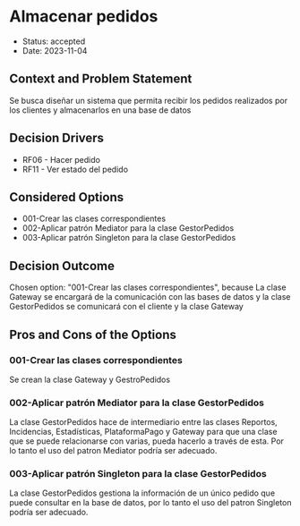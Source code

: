 # Almacenar pedidos

* Status: accepted
* Date: 2023-11-04

## Context and Problem Statement

Se busca diseñar un sistema que permita recibir los pedidos realizados por los clientes y almacenarlos en una base de datos

## Decision Drivers

* RF06 - Hacer pedido
* RF11 - Ver estado del pedido

## Considered Options

* 001-Crear las clases correspondientes
* 002-Aplicar patrón Mediator para la clase GestorPedidos
* 003-Aplicar patrón Singleton para la clase GestorPedidos

## Decision Outcome

Chosen option: "001-Crear las clases correspondientes", because La clase Gateway se encargará de la comunicación con las bases de datos y la clase GestorPedidos se comunicará con el cliente y la clase Gateway

## Pros and Cons of the Options

### 001-Crear las clases correspondientes

Se crean la clase Gateway y GestroPedidos

### 002-Aplicar patrón Mediator para la clase GestorPedidos

La clase GestorPedidos hace de intermediario entre las clases Reportos, Incidencias, Estadísticas, PlataformaPago y Gateway para que una clase que se puede relacionarse con varias, pueda hacerlo a través de esta. Por lo tanto el uso del patron Mediator podría ser adecuado.

### 003-Aplicar patrón Singleton para la clase GestorPedidos

La clase GestorPedidos gestiona la información de un único pedido que puede consultar en la base de datos, por lo tanto el uso del patron Singleton podría ser adecuado.
